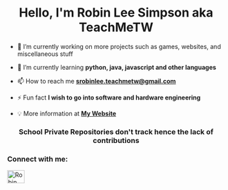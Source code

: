 <h1 align="center">Hello, I'm Robin Lee Simpson aka TeachMeTW</h1>

- 🔭 I’m currently working on more projects such as games, websites, and miscellaneous stuff 
- 🌱 I’m currently learning **python, java, javascript and other languages**
- 📫 How to reach me **srobinlee.teachmetw@gmail.com**

- ⚡ Fun fact **I wish to go into software and hardware engineering**
- 💡 More information at **[My Website](https://teachmetw.github.io)**

<h3 align="center">School Private Repositories don't track hence the lack of contributions</h1>

<h3 align="left">Connect with me:</h3>
<p align="left">

<a href="https://www.linkedin.com/in/robin-simpson-00620520b/" target="blank"><img align="center" src="https://raw.githubusercontent.com/rahuldkjain/github-profile-readme-generator/master/src/images/icons/Social/linked-in-alt.svg" alt="Robin Lee Simpson" height="30" width="40" /></a>
</p>



